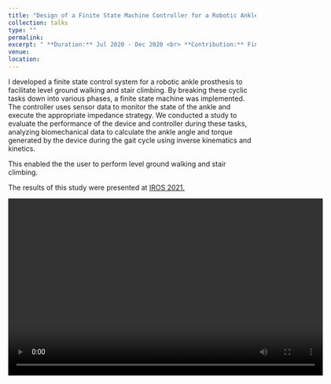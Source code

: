 ```yaml
---
title: "Design of a Finite State Machine Controller for a Robotic Ankle Prosthesis."
collection: talks
type: ""
permalink: 
excerpt: " **Duration:** Jul 2020 - Dec 2020 <br> **Contribution:** Finite State Control, Control theory, Biomechanics analysis, Setting up a real-time control system and Design of Experiment." 
venue:  
location: 
---
```



I developed a finite state control system for a robotic ankle prosthesis to facilitate level ground walking and stair climbing. By breaking these cyclic tasks down into various phases, a finite state machine was implemented. The controller uses sensor data to monitor the state of the ankle and execute the appropriate impedance strategy. We conducted a study to evaluate the performance of the device and controller during these tasks, analyzing biomechanical data to calculate the ankle angle and torque generated by the device during the gait cycle using inverse kinematics and kinetics.

This enabled the the user to perform level ground walking and stair climbing. 

The results of this study were presented at [IROS 2021.](https://cshah96.github.io/ChinmayShah.github.io//publications/1-Paper/)

<div align="center">
<video width="640" height="360" controls>
  <source src="http://cshah96.github.io/ChinmayShah.github.io/images/IROS_FINAL_VIDEO.mp4" type="video/mp4">
  Your browser does not support the video tag.
</video>
</div>

